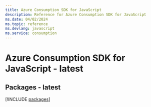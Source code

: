 ```yaml
---
title: Azure Consumption SDK for JavaScript
description: Reference for Azure Consumption SDK for JavaScript
ms.date: 04/02/2024
ms.topic: reference
ms.devlang: javascript
ms.service: consumption
---
```

# Azure Consumption SDK for JavaScript - latest
## Packages - latest
[!INCLUDE [packages](consumption-index.md)]